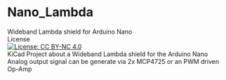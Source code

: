 # Nano_Lambda
Wideband Lambda shield for Arduino Nano <br />
License <br />
[![License: CC BY-NC 4.0](https://img.shields.io/badge/License-CC%20BY--NC%204.0-lightgrey.svg)](https://creativecommons.org/licenses/by-nc/4.0/)
<br />
KiCad Project about a Wideband Lambda shield for the Arduino Nano <br />
Analog output signal can be generate via 2x MCP4725 or an PWM driven Op-Amp <br />
